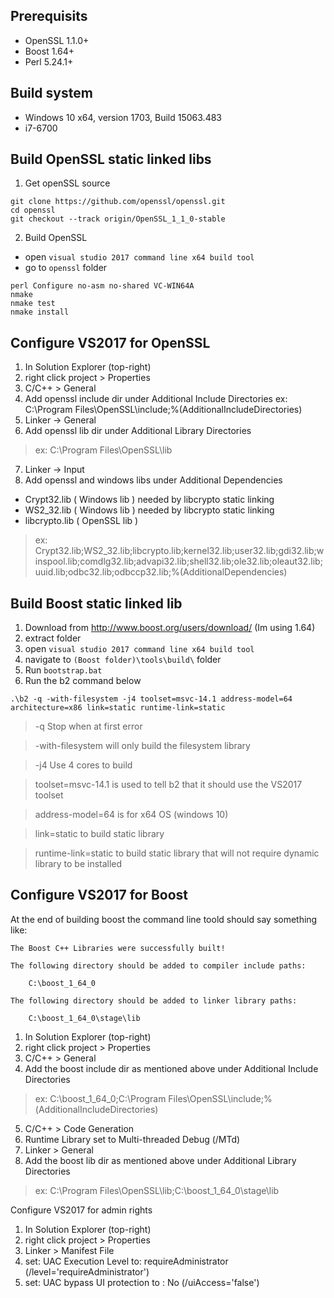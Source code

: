 ## Prerequisits

- OpenSSL 1.1.0+
- Boost 1.64+
- Perl 5.24.1+

## Build system
- Windows 10 x64, version 1703, Build 15063.483
- i7-6700

Build OpenSSL static linked libs
- 
1. Get openSSL source
```
git clone https://github.com/openssl/openssl.git
cd openssl
git checkout --track origin/OpenSSL_1_1_0-stable
```
2. Build OpenSSL

- open `visual studio 2017 command line x64 build tool`
- go to `openssl` folder
```
perl Configure no-asm no-shared VC-WIN64A
nmake
nmake test
nmake install
```
Configure VS2017 for OpenSSL
-
1. In Solution Explorer (top-right)
2. right click project > Properties
3. C/C++ > General
4. Add openssl include dir under Additional Include Directories
    ex: C:\Program Files\OpenSSL\include;%(AdditionalIncludeDirectories)
5. Linker -> General
6. Add openssl lib dir under Additional Library Directories
> ex: C:\Program Files\OpenSSL\lib
7. Linker -> Input
8. Add openssl and windows libs under Additional Dependencies
- Crypt32.lib ( Windows lib ) needed by libcrypto static linking
- WS2_32.lib ( Windows lib ) needed by libcrypto static linking
- libcrypto.lib ( OpenSSL lib )
> ex: Crypt32.lib;WS2_32.lib;libcrypto.lib;kernel32.lib;user32.lib;gdi32.lib;winspool.lib;comdlg32.lib;advapi32.lib;shell32.lib;ole32.lib;oleaut32.lib;uuid.lib;odbc32.lib;odbccp32.lib;%(AdditionalDependencies)


Build Boost static linked lib 
-
1. Download from http://www.boost.org/users/download/        (Im using 1.64)
2. extract folder
3. open `visual studio 2017 command line x64 build tool`
4. navigate to `(Boost folder)\tools\build\` folder
5. Run `bootstrap.bat`
6. Run the b2 command below
```
.\b2 -q -with-filesystem -j4 toolset=msvc-14.1 address-model=64 architecture=x86 link=static runtime-link=static
```
> -q Stop when at first error

> -with-filesystem will only build the filesystem library

> -j4 Use 4 cores to build

> toolset=msvc-14.1 is used to tell b2 that it should use the VS2017 toolset

> address-model=64 is for x64 OS (windows 10)

> link=static to build static library

> runtime-link=static to build static library that will not require dynamic library to be installed 

Configure VS2017 for Boost
-
At the end of building boost the command line toold should say something like:
```
The Boost C++ Libraries were successfully built!

The following directory should be added to compiler include paths:

    C:\boost_1_64_0

The following directory should be added to linker library paths:

    C:\boost_1_64_0\stage\lib
```

1. In Solution Explorer (top-right)
2. right click project > Properties
3. C/C++ > General
4. Add the boost include dir as mentioned above under Additional Include Directories
> ex: C:\boost_1_64_0;C:\Program Files\OpenSSL\include;%(AdditionalIncludeDirectories)
5. C/C++ > Code Generation
6. Runtime Library set to Multi-threaded Debug (/MTd)
7. Linker > General
8. Add the boost lib dir as mentioned above under Additional Library Directories
> ex: C:\Program Files\OpenSSL\lib;C:\boost_1_64_0\stage\lib

Configure VS2017 for admin rights
1. In Solution Explorer (top-right)
2. right click project > Properties
3. Linker > Manifest File
4. set: UAC Execution Level to: requireAdministrator (/level='requireAdministrator')
5. set: UAC bypass UI protection to : No (/uiAccess='false')

